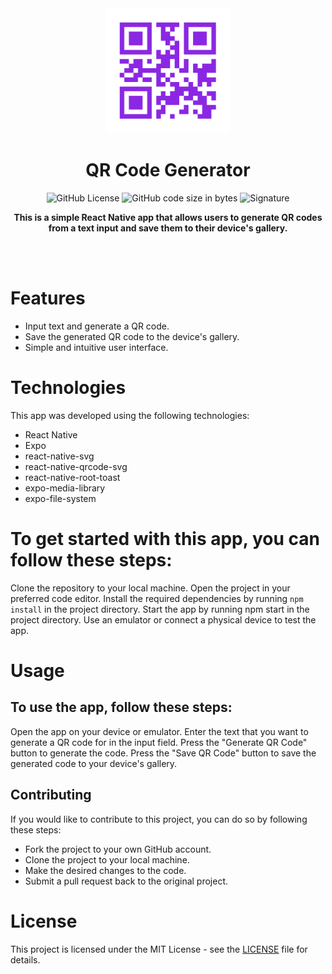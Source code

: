 <div align="center">
	<img src="assets/app-logo.png" width="200" height="200">
	<h1>QR Code Generator</h1>
  <p align="center">
    <img alt="GitHub License" src="https://img.shields.io/github/license/whybe7/QRCodeGenerator">
    <img alt="GitHub code size in bytes" src="https://img.shields.io/github/languages/code-size/whybe7/QRCodeGenerator">
    <img alt="Signature" src="https://img.shields.io/badge/signature-YB-green">
  </p>
	<p>
		<b>This is a simple React Native app that allows users to generate QR codes from a text input and save them to their device's gallery.</b>
	</p>
	<br>
	<br>
</div>

# Features
- Input text and generate a QR code.
- Save the generated QR code to the device's gallery.
- Simple and intuitive user interface.

# Technologies
This app was developed using the following technologies:

- React Native
- Expo
- react-native-svg
- react-native-qrcode-svg
- react-native-root-toast
- expo-media-library
- expo-file-system

# To get started with this app, you can follow these steps:

Clone the repository to your local machine.
Open the project in your preferred code editor.
Install the required dependencies by running `npm install` in the project directory.
Start the app by running npm start in the project directory.
Use an emulator or connect a physical device to test the app.

# Usage
## To use the app, follow these steps:
Open the app on your device or emulator.
Enter the text that you want to generate a QR code for in the input field.
Press the "Generate QR Code" button to generate the code.
Press the "Save QR Code" button to save the generated code to your device's gallery.

## Contributing
If you would like to contribute to this project, you can do so by following these steps:

- Fork the project to your own GitHub account.
- Clone the project to your local machine.
- Make the desired changes to the code.
- Submit a pull request back to the original project.

# License
This project is licensed under the MIT License - see the [LICENSE](https://github.com/whybe7/QRCodeGenerator/blob/master/LICENSE) file for details.




